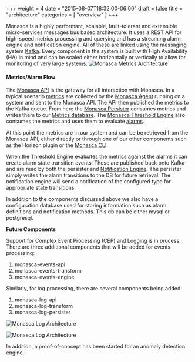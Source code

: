 +++
weight = 4
date = "2015-08-07T18:32:00-06:00"
draft = false
title = "architecture"
categories = [ "overview" ]
+++

Monasca is a highly performant, scalable, fault-tolerant and extensible micro-services messages bus based architecture. <!--more-->
It uses a REST API for high-speed metrics processing and querying and has a streaming alarm engine and notification engine. All of these are linked
using the messaging system [Kafka](https://kafka.apache.org/). Every component in the system is built with High Availability (HA) in mind and can be scaled either horizontally or vertically to allow for monitoring of very large systems.
![Monasca Metrics Architecture](/img/architecture/metrics-architecture.png)

#### Metrics/Alarm Flow
The [Monasca API](/components/api/) is the gateway for all interaction with Monasca. In a typical scenario [metrics](/components/metrics)
are collected by the [Monasca Agent](/components/agent/) running on a system and sent to the Monasca API. The API then published the metrics to the Kafka queue.
From here the [Monasca Persister](/components/persister/) consumes metrics and writes them to our [Metrics database](/components/metrics_db/). The
[Monasca Threshold Engine](/components/alarms/) also consumes the metrics and uses them to evaluate [alarms](/components/alarms/).

At this point the metrics are in our system and can be be retrieved from the Monasca API, either directly or through one of our other components
such as the Horizon plugin or the [Monasca CLI](/components/cli).

When the Threshold Engine evaluates the metrics against the alarms it can create alarm state transition events. These are published back onto Kafka
and are read by both the persister and [Notification Engine](/components/notifications/). The persister simply writes the alarm transitions to the
DB for future retrieval. The notification engine will send a notification of the configured type for appropriate state transitions.

In addition to the components discussed above we also have a configuration database used for storing information such as alarm definitions and
notification methods. This db can be either mysql or postgresql.

**Future Components**

Support for Complex Event Processing (CEP) and Logging is in process. There are three additional components that will be added for events processing:

1. monasca-events-api
2. monasca-events-transform
3. monasca-events-engine

Similarly, for log processing, there are several components being added:

1. monasca-log-api
2. monasca-log-transform
3. monasca-log-persister

![Monasca Log Architecture](/img/architecture/log-architecture.png)

![Monasca Log Architecture](/img/architecture/metrics-log-architecture.png)

In addition, a proof-of-concept has been started for an anomaly detection engine.

